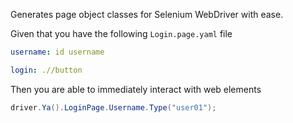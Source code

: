Generates page object classes for Selenium WebDriver with ease.

Given that you have the following `Login.page.yaml` file

```yaml
username: id username

login: .//button
```

Then you are able to immediately interact with web elements

```csharp
driver.Ya().LoginPage.Username.Type("user01");
```